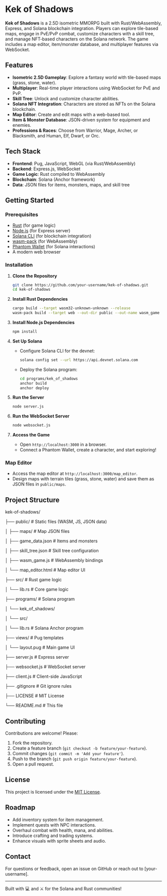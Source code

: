 # Kek of Shadows

**Kek of Shadows** is a 2.5D isometric MMORPG built with Rust/WebAssembly, Express, and Solana blockchain integration. Players can explore tile-based maps, engage in PvE/PvP combat, customize characters with a skill tree, and manage NFT-based characters on the Solana network. The game includes a map editor, item/monster database, and multiplayer features via WebSocket.

## Features
- **Isometric 2.5D Gameplay**: Explore a fantasy world with tile-based maps (grass, stone, water).
- **Multiplayer**: Real-time player interactions using WebSocket for PvE and PvP.
- **Skill Tree**: Unlock and customize character abilities.
- **Solana NFT Integration**: Characters are stored as NFTs on the Solana blockchain.
- **Map Editor**: Create and edit maps with a web-based tool.
- **Item & Monster Database**: JSON-driven system for equipment and enemies.
- **Professions & Races**: Choose from Warrior, Mage, Archer, or Blacksmith, and Human, Elf, Dwarf, or Orc.

## Tech Stack
- **Frontend**: Pug, JavaScript, WebGL (via Rust/WebAssembly)
- **Backend**: Express.js, WebSocket
- **Game Logic**: Rust compiled to WebAssembly
- **Blockchain**: Solana (Anchor framework)
- **Data**: JSON files for items, monsters, maps, and skill tree

## Getting Started

### Prerequisites
- [Rust](https://www.rust-lang.org/tools/install) (for game logic)
- [Node.js](https://nodejs.org/) (for Express server)
- [Solana CLI](https://docs.solana.com/cli/install-solana-cli-tools) (for blockchain integration)
- [wasm-pack](https://rustwasm.github.io/wasm-pack/installer/) (for WebAssembly)
- [Phantom Wallet](https://phantom.app/) (for Solana interactions)
- A modern web browser

### Installation
1. **Clone the Repository**
   ```bash
   git clone https://github.com/your-username/kek-of-shadows.git
   cd kek-of-shadows
   ```

2. **Install Rust Dependencies**
   ```bash
   cargo build --target wasm32-unknown-unknown --release
   wasm-pack build --target web --out-dir public --out-name wasm_game
   ```

3. **Install Node.js Dependencies**
   ```bash
   npm install
   ```

4. **Set Up Solana**
   - Configure Solana CLI for the devnet:
     ```bash
     solana config set --url https://api.devnet.solana.com
     ```
   - Deploy the Solana program:
     ```bash
     cd programs/kek_of_shadows
     anchor build
     anchor deploy
     ```

5. **Run the Server**
   ```bash
   node server.js
   ```

6. **Run the WebSocket Server**
   ```bash
   node websocket.js
   ```

7. **Access the Game**
   - Open `http://localhost:3000` in a browser.
   - Connect a Phantom Wallet, create a character, and start exploring!

### Map Editor
- Access the map editor at `http://localhost:3000/map_editor`.
- Design maps with terrain tiles (grass, stone, water) and save them as JSON files in `public/maps`.

## Project Structure
kek-of-shadows/

├── public/                 # Static files (WASM, JS, JSON data)

│   ├── maps/              # Map JSON files

│   ├── game_data.json     # Items and monsters

│   ├── skill_tree.json    # Skill tree configuration

│   ├── wasm_game.js       # WebAssembly bindings

│   └── map_editor.html    # Map editor UI

├── src/                   # Rust game logic

│   └── lib.rs             # Core game logic

├── programs/              # Solana program

│   └── kek_of_shadows/

│       └── src/

│           └── lib.rs     # Solana Anchor program

├── views/                 # Pug templates

│   └── layout.pug         # Main game UI

├── server.js              # Express server

├── websocket.js           # WebSocket server

├── client.js              # Client-side JavaScript

├── .gitignore             # Git ignore rules

├── LICENSE                # MIT License

└── README.md              # This file

## Contributing
Contributions are welcome! Please:
1. Fork the repository.
2. Create a feature branch (`git checkout -b feature/your-feature`).
3. Commit changes (`git commit -m 'Add your feature'`).
4. Push to the branch (`git push origin feature/your-feature`).
5. Open a pull request.

## License
This project is licensed under the [MIT License](LICENSE).

## Roadmap
- Add inventory system for item management.
- Implement quests with NPC interactions.
- Overhaul combat with health, mana, and abilities.
- Introduce crafting and trading systems.
- Enhance visuals with sprite sheets and audio.

## Contact
For questions or feedback, open an issue on GitHub or reach out to [your-username].

---
Built with 💻 and ⚔️ for the Solana and Rust communities!
